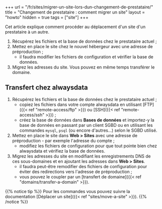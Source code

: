 +++
url = "/fr/sites/migrer-un-site-lors-dun-changement-de-prestataire/"
title = "Changement de prestataire : comment migrer un site"
layout = "howto"
hidden = true
tags = ["site"]
+++

Cet article explique comment procéder au déplacement d'un site d'un prestataire à un autre.

1. Récupérez les fichiers et la base de données chez le prestataire actuel ;
2. Mettez en place le site chez le nouvel hébergeur avec une adresse de préproduction ;
    - il faudra modifier les fichiers de configuration et vérifier la base de données.
3. Migrez les adresses du site. Vous pouvez en même temps transférer le domaine.



## Transfert chez alwaysdata

1. Récupérez les fichiers et la base de données chez le prestataire actuel ;
    - copiez les fichiers dans votre compte alwaysdata en utilisant [FTP]({{< ref "remote-access/ftp" >}}) ou [SSH]({{< ref "remote-access/ssh" >}}) ;
    - créez la base de données dans **Bases de données** et importez-y la base de données en passant par un client SGBD ou en utilisant les commandes `mysql`, `psql` (ou encore d'autres...) selon le SGBD utilisé.
2. Mettez en place le site dans **Web > Sites** avec une adresse de préproduction - par exemple l'adresse du compte ;
    - modifiez les fichiers de configuration pour que tout pointe bien chez alwaysdata et vérifiez la base de données.
3. Migrez les adresses du site en modifiant les enregistrements DNS de ces sous-domaines et en ajoutant les adresses dans **Web > Sites**.
    - il faudra peut-être remodifier des fichiers de configuration pour éviter des redirections vers l'adresse de préproduction ;
    - vous pouvez le coupler par un [transfert de domaine]({{< ref "domains/transfer-a-domain" >}}).
    
{{% notice tip %}}
Pour les commandes vous pouvez suivre la documentation [Déplacer un site]({{< ref "sites/move-a-site" >}}).
{{% /notice %}}
